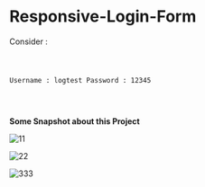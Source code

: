 # Responsive-Login-Form

Consider :

<code>
   
   
   Username : logtest
   Password : 12345
   
   
   
</code>
<br>

<b>Some Snapshot about this Project</b>

![11](https://user-images.githubusercontent.com/90121062/227428819-6cb49063-6872-420e-903d-2da26f7517fa.png)

![22](https://user-images.githubusercontent.com/90121062/227428848-d0ac52c7-79c3-42ee-b050-bf8c4eef486b.png)


![333](https://user-images.githubusercontent.com/90121062/227428861-b6a70c89-a37c-493d-88a9-c7c14842440a.png)



